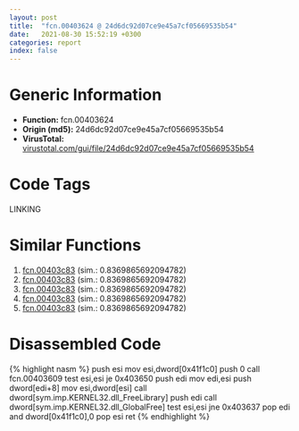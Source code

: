 ```yaml
---
layout: post
title:  "fcn.00403624 @ 24d6dc92d07ce9e45a7cf05669535b54"
date:   2021-08-30 15:52:19 +0300
categories: report
index: false
---
```


# Generic Information
- **Function:** fcn.00403624
- **Origin (md5):** 24d6dc92d07ce9e45a7cf05669535b54
- **VirusTotal:** [virustotal.com/gui/file/24d6dc92d07ce9e45a7cf05669535b54][virustotal_ref]

# Code Tags
<span class="tag" id="LINKING">LINKING</span>


# Similar Functions

1. [fcn.00403c83][similar_1_ref] (sim.: 0.8369865692094782)
2. [fcn.00403c83][similar_2_ref] (sim.: 0.8369865692094782)
3. [fcn.00403c83][similar_3_ref] (sim.: 0.8369865692094782)
4. [fcn.00403c83][similar_4_ref] (sim.: 0.8369865692094782)
5. [fcn.00403c83][similar_5_ref] (sim.: 0.8369865692094782)


# Disassembled Code

{% highlight nasm %}
push esi
mov esi,dword[0x41f1c0]
push 0
call fcn.00403609
test esi,esi
je 0x403650
push edi
mov edi,esi
push dword[edi+8]
mov esi,dword[esi]
call dword[sym.imp.KERNEL32.dll_FreeLibrary]
push edi
call dword[sym.imp.KERNEL32.dll_GlobalFree]
test esi,esi
jne 0x403637
pop edi
and dword[0x41f1c0],0
pop esi
ret 
{% endhighlight %}


[similar_1_ref]: /report/fcn.00403c83@1d3eceba10cee3c9f2855b7075c73af3
[similar_2_ref]: /report/fcn.00403c83@1d8332b04aa6cb42a2d139b9eba06ba1
[similar_3_ref]: /report/fcn.00403c83@3a87a3aada1d258d323574a2b7fb8ebe
[similar_4_ref]: /report/fcn.00403c83@5d45f3b422873f344665c681426f0ccf
[similar_5_ref]: /report/fcn.00403c83@e7f0482c425f7bc9cd320f60c1cfa28c
[virustotal_ref]: https://www.virustotal.com/gui/file/24d6dc92d07ce9e45a7cf05669535b54